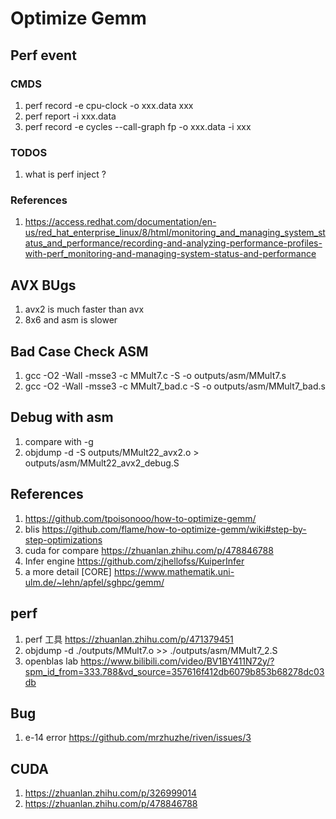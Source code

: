 # Optimize Gemm

## Perf event 

### CMDS

1. perf record -e cpu-clock -o xxx.data xxx
2. perf report -i xxx.data
3. perf record -e cycles --call-graph fp -o xxx.data -i xxx

### TODOS

1. what is perf inject ?

### References
1. https://access.redhat.com/documentation/en-us/red_hat_enterprise_linux/8/html/monitoring_and_managing_system_status_and_performance/recording-and-analyzing-performance-profiles-with-perf_monitoring-and-managing-system-status-and-performance

## AVX BUgs
1. avx2 is much faster than avx 
2. 8x6 and asm is slower

## Bad Case Check ASM

1. gcc -O2 -Wall -msse3 -c MMult7.c -S -o outputs/asm/MMult7.s
2. gcc -O2 -Wall -msse3 -c MMult7_bad.c -S -o outputs/asm/MMult7_bad.s

## Debug with asm
1. compare with -g
2. objdump -d -S  outputs/MMult22_avx2.o > outputs/asm/MMult22_avx2_debug.S

## References
1. https://github.com/tpoisonooo/how-to-optimize-gemm/
2. blis https://github.com/flame/how-to-optimize-gemm/wiki#step-by-step-optimizations
3. cuda for compare https://zhuanlan.zhihu.com/p/478846788
4. Infer engine https://github.com/zjhellofss/KuiperInfer
5. a more detail [CORE] https://www.mathematik.uni-ulm.de/~lehn/apfel/sghpc/gemm/

## perf
1. perf 工具 https://zhuanlan.zhihu.com/p/471379451 
2. objdump -d ./outputs/MMult7.o >> ./outputs/asm/MMult7_2.S
3. openblas lab https://www.bilibili.com/video/BV1BY411N72y/?spm_id_from=333.788&vd_source=357616f412db6079b853b68278dc03db

## Bug
1. e-14 error https://github.com/mrzhuzhe/riven/issues/3

## CUDA
1. https://zhuanlan.zhihu.com/p/326999014
2. https://zhuanlan.zhihu.com/p/478846788